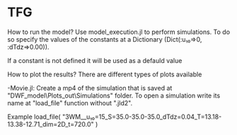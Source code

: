 # TFG
How to run the model?
Use model_execution.jl to perform simulations. To do so specify the values of the constants at a Dictionary (Dict(:u₁₀=>0, :dTdz=>0.00)).

If a constant is not defined it will be used as a defauld value

How to plot the results?
There are different types of plots available

-Movie.jl: Create a mp4 of the simulation that is saved at "DWF_model\Plots_out\Simulations" folder. To open a simulation write its name at "load_file" function without ".jld2". 

Example load_file(
    "3WM__u₁₀=15_S=35.0-35.0-35.0_dTdz=0.04_T=13.18-13.38-12.71_dim=2D_t=720.0"
)
